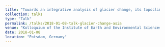 ```yaml
---
title: "Towards an integrative analysis of glacier change, its topoclimatic forcing, and related natural hazards in High Mountain Asia"
collection: talks
type: "Talk"
permalink: /talks/2018-01-08-talk-glacier-change-asia
venue: "Kolloquium of the Institute of Earth and Environmental Sciences, Potsdam University"
date: 2018-01-08
location: "Potsdam, Germany"
---
```



